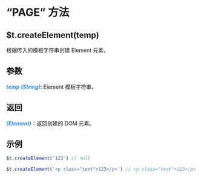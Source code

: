 # “PAGE” 方法

## $t.createElement(temp)

根据传入的模板字符串创建 Element 元素。

## 参数

<i style="color: #3492ff;font-weight: 700;">temp (String)</i>: Element 模板字符串。

## 返回

<i style="color: #3492ff;font-weight: 700;">(Element)</i>：返回创建的 DOM 元素。

## 示例

```javascript
$t.createElement('123') // null

$t.createElement('<p class="text">123</p>') // <p class="text">123</p>
```
